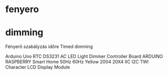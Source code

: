 # fenyero
# dimming
Fényerő szabályzás időre
Timed dimming

Arduino Uno
RTC DS3231
AC LED Light Dimmer Controller Board ARDUINO RASPBERRY Smart Home 50Hz 60Hz
Yellow 2004 20X4 IIC I2C TWI Character LCD Display Module 
